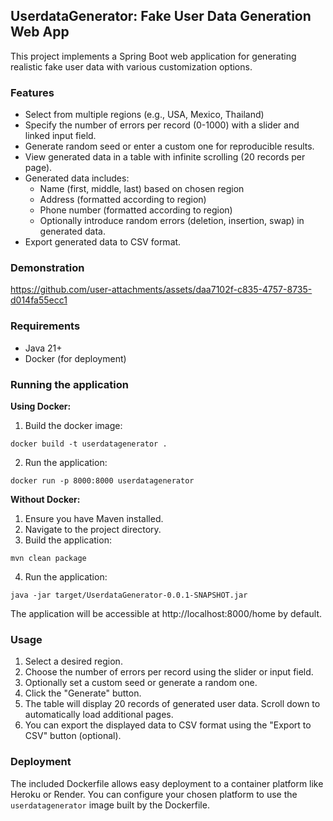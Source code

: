 ## UserdataGenerator: Fake User Data Generation Web App

This project implements a Spring Boot web application for generating realistic fake user data with various customization options.

### Features

* Select from multiple regions (e.g., USA, Mexico, Thailand)
* Specify the number of errors per record (0-1000) with a slider and linked input field.
* Generate random seed or enter a custom one for reproducible results.
* View generated data in a table with infinite scrolling (20 records per page).
* Generated data includes:
    * Name (first, middle, last) based on chosen region
    * Address (formatted according to region)
    * Phone number (formatted according to region)
    * Optionally introduce random errors (deletion, insertion, swap) in generated data.
* Export generated data to CSV format.
### Demonstration


https://github.com/user-attachments/assets/daa7102f-c835-4757-8735-d014fa55ecc1


### Requirements

* Java 21+
* Docker (for deployment)

### Running the application

**Using Docker:**

1. Build the docker image:

```
docker build -t userdatagenerator .
```

2. Run the application:

```
docker run -p 8000:8000 userdatagenerator
```

**Without Docker:**

1. Ensure you have Maven installed.
2. Navigate to the project directory.
3. Build the application:

```
mvn clean package
```

4. Run the application:

```
java -jar target/UserdataGenerator-0.0.1-SNAPSHOT.jar
```

The application will be accessible at http://localhost:8000/home by default.

### Usage

1. Select a desired region.
2. Choose the number of errors per record using the slider or input field.
3. Optionally set a custom seed or generate a random one.
4. Click the "Generate" button.
5. The table will display 20 records of generated user data. Scroll down to automatically load additional pages.
6. You can export the displayed data to CSV format using the "Export to CSV" button (optional).

### Deployment

The included Dockerfile allows easy deployment to a container platform like Heroku or Render.  You can configure your chosen platform to use the `userdatagenerator` image built by the Dockerfile. 
